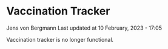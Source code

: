 Vaccination Tracker
================
Jens von Bergmann
Last updated at 10 February, 2023 - 17:05

Vaccination tracker is no longer functional.
